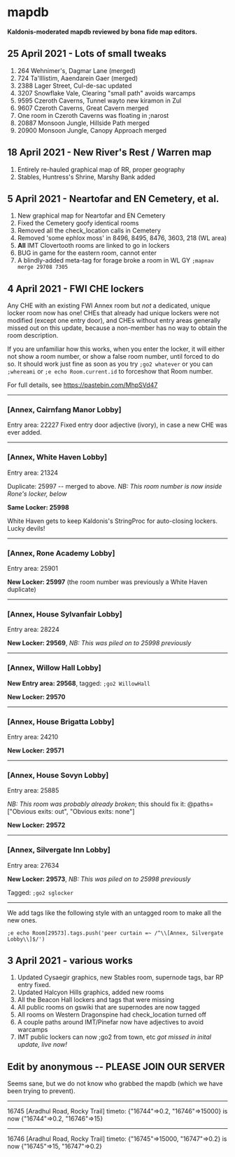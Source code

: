 # mapdb
**Kaldonis-moderated mapdb reviewed by bona fide map editors.**

## 25 April 2021 - Lots of small tweaks
1) 264 Wehnimer's, Dagmar Lane (merged)
2) 724 Ta'Illistim, Aaendarein Gaer (merged)
3) 2388 Lager Street, Cul-de-sac updated
4) 3207 Snowflake Vale, Clearing "small path" avoids warcamps
5) 9595 Czeroth Caverns, Tunnel wayto new kiramon in Zul
6) 9607 Czeroth Caverns, Great Cavern merged
7) One room in Czeroth Caverns was floating in ;narost
8) 20887 Monsoon Jungle, Hillside Path merged
9) 20900 Monsoon Jungle, Canopy Approach merged


## 18 April 2021 - New River's Rest / Warren map
1) Entirely re-hauled graphical map of RR, proper geography
2) Stables, Huntress's Shrine, Marshy Bank added

## 5 April 2021 - Neartofar and EN Cemetery, et al.
1) New graphical map for Neartofar and EN Cemetery
2) Fixed the Cemetery goofy identical rooms
3) Removed all the check_location calls in Cemetery
4) Removed 'some ephlox moss' in 8496, 8495, 8476, 3603, 218 (WL area)
5) **All** IMT Clovertooth rooms are linked to go in lockers
6) BUG in game for the eastern room, cannot enter
7) A blindly-added meta-tag for forage broke a room in WL GY `;mapnav merge 29708 7305`

## 4 April 2021 - FWI CHE lockers
Any CHE with an existing FWI Annex room but *not* a dedicated, unique locker room now has one!  CHEs that already had unique lockers were not modified (except one entry door), and CHEs without entry areas generally missed out on this update, because a non-member has no way to obtain the room description.

If you are unfamiliar how this works, when you enter the locker, it will either not show a room number, or show a false room number, until forced to do so.  It should work just fine as soon as you try `;go2 whatever` or you can `;whereami` or `;e echo Room.current.id` to forceshow that Room number.

For full details, see https://pastebin.com/MhpSVd47
___
### [Annex, Cairnfang Manor Lobby]
Entry area: 22227 
Fixed entry door adjective (ivory), in case a new CHE was ever added.
___
### [Annex, White Haven Lobby]
Entry area: 21324 

Duplicate: 25997 -- merged to above.  *NB: This room number is now inside Rone's locker, below*

**Same Locker: 25998**

White Haven gets to keep Kaldonis's StringProc for auto-closing lockers.  Lucky devils!
___
### [Annex, Rone Academy Lobby]
Entry area: 25901

**New Locker: 25997** (the room number was previously a White Haven duplicate)
___
### [Annex, House Sylvanfair Lobby]
Entry area: 28224 

**New Locker: 29569**, *NB: This was piled on to 25998 previously*

___
### [Annex, Willow Hall Lobby]
**New Entry area: 29568**, tagged: `;go2 WillowHall`

**New Locker: 29570**
___
### [Annex, House Brigatta Lobby]
Entry area: 24210 

**New Locker: 29571**
___
### [Annex, House Sovyn Lobby]
Entry area: 25885 

*NB: This room was probably already broken*; this should fix it: @paths=["Obvious exits: out", "Obvious exits: none"]

**New Locker: 29572**
___
### [Annex, Silvergate Inn Lobby]
Entry area: 27634 

**New Locker: 29573**, *NB: This was piled on to 25998 previously*

Tagged: `;go2 sglocker`

___
We add tags like the following style with an untagged room to make all the new ones.

`;e echo Room[29573].tags.push('peer curtain =~ /^\\[Annex, Silvergate Lobby\\]$/')`

## 3 April 2021 - various works
1) Updated Cysaegir graphics, new Stables room, supernode tags, bar RP entry fixed.
2) Updated Halcyon Hills graphics, added new rooms
3) All the Beacon Hall lockers and tags that were missing
4) All public rooms on gswiki that are supernodes are now tagged
5) All rooms on Western Dragonspine had check_location turned off
6) A couple paths around IMT/Pinefar now have adjectives to avoid warcamps
7) IMT public lockers can now ;go2 from town, etc *got missed in inital update, live now!* 

## Edit by anonymous -- PLEASE JOIN OUR SERVER
Seems sane, but we do not know who grabbed the mapdb (which we have been trying to prevent). 
___
16745 [Aradhul Road, Rocky Trail]
timeto: {"16744"=>0.2, "16746"=>15000} is now {"16744"=>0.2, "16746"=>15}
___
16746 [Aradhul Road, Rocky Trail]
timeto: {"16745"=>15000, "16747"=>0.2} is now {"16745"=>15, "16747"=>0.2}


